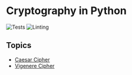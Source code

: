 # Cryptography in Python

![Tests](https://github.com/sedexdev/cryptography/actions/workflows/tests.yml/badge.svg)
![Linting](https://github.com/sedexdev/cryptography/actions/workflows/linting.yml/badge.svg)

## Topics

- [Caesar Cipher](https://github.com/sedexdev/cryptography/tree/main/01_caesar_cipher)
- [Vigenere Cipher](https://github.com/sedexdev/cryptography/tree/main/vigenere_cipher)
